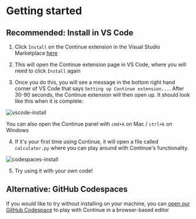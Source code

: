 # Getting started

## Recommended: Install in VS Code

1. Click `Install` on the Continue extension in the Visual Studio Marketplace [here](https://marketplace.visualstudio.com/items?itemName=Continue.continue)

2. This will open the Continue extension page in VS Code, where you will need to click `Install` again

3. Once you do this, you will see a message in the bottom right hand corner of VS Code that says `Setting up Continue extension...`. After 30-90 seconds, the Continue extension will then open up. It should look like this when it is complete:

![vscode-install](/img/continue-screenshot.png)

You can also open the Continue panel with `cmd+k` on Mac / `ctrl+k` on Windows

4. If it's your first time using Continue, it will open a file called `calculator.py` where you can play around with Continue's functionality.

![codespaces-install](/img/continue-screenshot2.png)

5. Try using it with your own code!

## Alternative: GitHub Codespaces

If you would like to try without installing on your machine, you can [open our GitHub Codespace](https://codespaces.new/continuedev/continue-codespaces-demo?quickstart=1) to play with Continue in a browser-based editor
